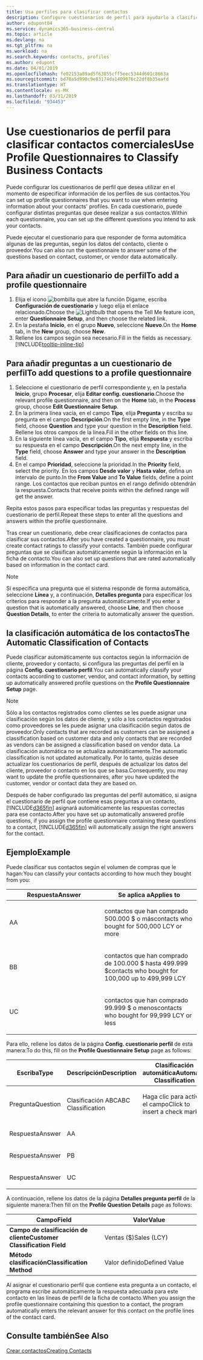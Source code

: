 ```yaml
---
title: Usa perfiles para clasificar contactos
description: Configure cuestionarios de perfil para ayudarlo a clasificar sus contactos comerciales
author: edupont04
ms.service: dynamics365-business-central
ms.topic: article
ms.devlang: na
ms.tgt_pltfrm: na
ms.workload: na
ms.search.keywords: contacts, profiles
ms.author: edupont
ms.date: 04/01/2019
ms.openlocfilehash: fe02153a89ad5f63855cff5eec5344d601c8663a
ms.sourcegitcommit: bd78a5d990c9e83174da1409076c22df8b35eafd
ms.translationtype: HT
ms.contentlocale: es-MX
ms.lasthandoff: 03/31/2019
ms.locfileid: "934453"
---
```

# <a name="use-profile-questionnaires-to-classify-business-contacts"></a><span data-ttu-id="30937-103">Use cuestionarios de perfil para clasificar contactos comerciales</span><span class="sxs-lookup"><span data-stu-id="30937-103">Use Profile Questionnaires to Classify Business Contacts</span></span>
<span data-ttu-id="30937-104">Puede configurar los cuestionarios de perfil que desea utilizar en el momento de especificar información de los perfiles de sus contactos.</span><span class="sxs-lookup"><span data-stu-id="30937-104">You can set up profile questionnaires that you want to use when entering information about your contacts' profiles.</span></span> <span data-ttu-id="30937-105">En cada cuestionario, puede configurar distintas preguntas que desee realizar a sus contactos.</span><span class="sxs-lookup"><span data-stu-id="30937-105">Within each questionnaire, you can set up the different questions you intend to ask your contacts.</span></span>  

<span data-ttu-id="30937-106">Puede ejecutar el cuestionario para que responder de forma automática algunas de las preguntas, según los datos del contacto, cliente o proveedor.</span><span class="sxs-lookup"><span data-stu-id="30937-106">You can also run the questionnaire to answer some of the questions based on contact, customer, or vendor data automatically.</span></span>  

## <a name="to-add-a-profile-questionnaire"></a><span data-ttu-id="30937-107">Para añadir un cuestionario de perfil</span><span class="sxs-lookup"><span data-stu-id="30937-107">To add a profile questionnaire</span></span>
1.  <span data-ttu-id="30937-108">Elija el icono ![bombilla que abre la función Dígame](media/ui-search/search_small.png "Dígame que desea hacer"), escriba **Configuración de cuestionario** y luego elija el enlace relacionado.</span><span class="sxs-lookup"><span data-stu-id="30937-108">Choose the ![Lightbulb that opens the Tell Me feature](media/ui-search/search_small.png "Tell me what you want to do") icon, enter **Questionnaire Setup**, and then choose the related link.</span></span>  
2.  <span data-ttu-id="30937-109">En la pestaña **Inicio**, en el grupo **Nuevo**, seleccione **Nuevo**.</span><span class="sxs-lookup"><span data-stu-id="30937-109">On the **Home** tab, in the **New** group, choose **New**.</span></span>  
3.  <span data-ttu-id="30937-110">Rellene los campos según sea necesario.</span><span class="sxs-lookup"><span data-stu-id="30937-110">Fill in the fields as necessary.</span></span> [!INCLUDE[tooltip-inline-tip](includes/tooltip-inline-tip_md.md)]  

## <a name="to-add-questions-to-a-profile-questionnaire"></a><span data-ttu-id="30937-111">Para añadir preguntas a un cuestionario de perfil</span><span class="sxs-lookup"><span data-stu-id="30937-111">To add questions to a profile questionnaire</span></span>
1.  <span data-ttu-id="30937-112">Seleccione el cuestionario de perfil correspondiente y, en la pestaña **Inicio**, grupo **Procesar**, elija **Editar config. cuestionario**.</span><span class="sxs-lookup"><span data-stu-id="30937-112">Choose the relevant profile questionnaire, and then on the **Home** tab, in the **Process** group, choose **Edit Questionnaire Setup**.</span></span>  
2.  <span data-ttu-id="30937-113">En la primera línea vacía, en el campo **Tipo**, elija **Pregunta** y escriba su pregunta en el campo **Descripción**.</span><span class="sxs-lookup"><span data-stu-id="30937-113">On the first empty line, in the **Type** field, choose **Question** and type your question in the **Description** field.</span></span> <span data-ttu-id="30937-114">Rellene los otros campos de la línea.</span><span class="sxs-lookup"><span data-stu-id="30937-114">Fill in the other fields on this line.</span></span>  
3.  <span data-ttu-id="30937-115">En la siguiente línea vacía, en el campo **Tipo**, elija **Respuesta** y escriba su respuesta en el campo **Descripción**.</span><span class="sxs-lookup"><span data-stu-id="30937-115">On the next empty line, in the **Type** field, choose **Answer** and type your answer in the **Description** field.</span></span>  
4.  <span data-ttu-id="30937-116">En el campo **Prioridad**, seleccione la prioridad.</span><span class="sxs-lookup"><span data-stu-id="30937-116">In the **Priority** field, select the priority.</span></span> <span data-ttu-id="30937-117">En los campos **Desde valor** y **Hasta valor**, defina un intervalo de punto.</span><span class="sxs-lookup"><span data-stu-id="30937-117">In the **From Value** and **To Value** fields, define a point range.</span></span> <span data-ttu-id="30937-118">Los contactos que reciban puntos en el rango definido obtendrán la respuesta.</span><span class="sxs-lookup"><span data-stu-id="30937-118">Contacts that receive points within the defined range will get the answer.</span></span>  

<span data-ttu-id="30937-119">Repita estos pasos para especificar todas las preguntas y respuestas del cuestionario de perfil.</span><span class="sxs-lookup"><span data-stu-id="30937-119">Repeat these steps to enter all the questions and answers within the profile questionnaire.</span></span>

<span data-ttu-id="30937-120">Tras crear un cuestionario, debe crear clasificaciones de contactos para clasificar sus contactos.</span><span class="sxs-lookup"><span data-stu-id="30937-120">After you have created a questionnaire, you must create contact ratings to classify your contacts.</span></span> <span data-ttu-id="30937-121">También puede configurar preguntas que se clasifican automáticamente según la información en la ficha de contacto.</span><span class="sxs-lookup"><span data-stu-id="30937-121">You can also set up questions that are rated automatically based on information in the contact card.</span></span>  

> [!NOTE]
> <span data-ttu-id="30937-122">Si especifica una pregunta que el sistema responde de forma automática, seleccione <STRONG>Línea</STRONG> y, a continuación, <STRONG>Detalles pregunta</STRONG> para especificar los criterios para responder a la pregunta automáticamente.</span><span class="sxs-lookup"><span data-stu-id="30937-122">If you enter a question that is automatically answered, choose <STRONG>Line</STRONG>, and then choose <STRONG>Question Details</STRONG>, to enter the criteria to automatically answer the question.</span></span>

## <a name="the-automatic-classification-of-contacts"></a><span data-ttu-id="30937-123">la clasificación automática de los contactos</span><span class="sxs-lookup"><span data-stu-id="30937-123">The Automatic Classification of Contacts</span></span>
<span data-ttu-id="30937-124">Puede clasificar automáticamente sus contactos según la información de cliente, proveedor y contacto, si configura las preguntas del perfil en la página **Config. cuestionario perfil**.</span><span class="sxs-lookup"><span data-stu-id="30937-124">You can automatically classify your contacts according to customer, vendor, and contact information, by setting up automatically answered profile questions on the **Profile Questionnaire Setup** page.</span></span>  

> [!NOTE]
> <span data-ttu-id="30937-125">Sólo a los contactos registrados como clientes se les puede asignar una clasificación según los datos de cliente, y sólo a los contactos registrados como proveedores se les puede asignar una clasificación según datos de proveedor.</span><span class="sxs-lookup"><span data-stu-id="30937-125">Only contacts that are recorded as customers can be assigned a classification based on customer data and only contacts that are recorded as vendors can be assigned a classification based on vendor data.</span></span> <span data-ttu-id="30937-126">La clasificación automática no se actualiza automáticamente.</span><span class="sxs-lookup"><span data-stu-id="30937-126">The automatic classification is not updated automatically.</span></span> <span data-ttu-id="30937-127">Por lo tanto, quizás desee actualizar los cuestionarios de perfil, después de actualizar los datos del cliente, proveedor o contacto en los que se basa.</span><span class="sxs-lookup"><span data-stu-id="30937-127">Consequently, you may want to update the profile questionnaires, after you have updated the customer, vendor or contact data they are based on.</span></span>  

<span data-ttu-id="30937-128">Después de haber configurado las preguntas del perfil automático, si asigna el cuestionario de perfil que contiene esas preguntas a un contacto, [!INCLUDE[d365fin](includes/d365fin_md.md)] asignará automáticamente las respuestas correctas para ese contacto.</span><span class="sxs-lookup"><span data-stu-id="30937-128">After you have set up automatically answered profile questions, if you assign the profile questionnaire containing these questions to a contact, [!INCLUDE[d365fin](includes/d365fin_md.md)] will automatically assign the right answers for the contact.</span></span>  

## <a name="example"></a><span data-ttu-id="30937-129">Ejemplo</span><span class="sxs-lookup"><span data-stu-id="30937-129">Example</span></span>
<span data-ttu-id="30937-130">Puede clasificar sus contactos según el volumen de compras que le hagan:</span><span class="sxs-lookup"><span data-stu-id="30937-130">You can classify your contacts according to how much they bought from you:</span></span>

<table>
<colgroup>
<col style="width: 50%" />
<col style="width: 50%" />
</colgroup>
<thead>
<tr class="header">
<th><span data-ttu-id="30937-131"><strong>Respuesta</strong></span><span class="sxs-lookup"><span data-stu-id="30937-131"><strong>Answer</strong></span></span></th>
<th><span data-ttu-id="30937-132"><strong>Se aplica a</strong></span><span class="sxs-lookup"><span data-stu-id="30937-132"><strong>Applies to</strong></span></span></th>
</tr>
</thead>
<tbody>
<tr class="odd">
<td><p><span data-ttu-id="30937-133">A</span><span class="sxs-lookup"><span data-stu-id="30937-133">A</span></span></p></td>
<td><p><span data-ttu-id="30937-134">contactos que han comprado 500.000 $ o más</span><span class="sxs-lookup"><span data-stu-id="30937-134">contacts who bought for 500,000 LCY or more</span></span></p></td>
</tr>
<tr class="even">
<td><p><span data-ttu-id="30937-135">B</span><span class="sxs-lookup"><span data-stu-id="30937-135">B</span></span></p></td>
<td><p><span data-ttu-id="30937-136">contactos que han comprado de 100.000 $ hasta 499.999 $</span><span class="sxs-lookup"><span data-stu-id="30937-136">contacts who bought for 100,000 up to 499,999 LCY</span></span></p></td>
</tr>
<tr class="odd">
<td><p><span data-ttu-id="30937-137">U</span><span class="sxs-lookup"><span data-stu-id="30937-137">C</span></span></p></td>
<td><p><span data-ttu-id="30937-138">contactos que han comprado 99.999 $ o menos</span><span class="sxs-lookup"><span data-stu-id="30937-138">contacts who bought for 99,999 LCY or less</span></span></p></td>
</tr>
</tbody>
</table>

<span data-ttu-id="30937-139">Para ello, rellene los datos de la página **Config. cuestionario perfil** de esta manera:</span><span class="sxs-lookup"><span data-stu-id="30937-139">To do this, fill on the **Profile Questionnaire Setup** page as follows:</span></span>


<table>
<colgroup>
<col style="width: 20%" />
<col style="width: 20%" />
<col style="width: 20%" />
<col style="width: 20%" />
<col style="width: 20%" />
</colgroup>
<thead>
<tr class="header">
<th><span data-ttu-id="30937-140"><strong>Escriba</strong></span><span class="sxs-lookup"><span data-stu-id="30937-140"><strong>Type</strong></span></span></th>
<th><span data-ttu-id="30937-141"><strong>Descripción</strong></span><span class="sxs-lookup"><span data-stu-id="30937-141"><strong>Description</strong></span></span></th>
<th><span data-ttu-id="30937-142"><strong>Clasificación automática</strong></span><span class="sxs-lookup"><span data-stu-id="30937-142"><strong>Automatic Classification</strong></span></span></th>
<th><span data-ttu-id="30937-143"><strong>Desde valor</strong></span><span class="sxs-lookup"><span data-stu-id="30937-143"><strong>From Value</strong></span></span></th>
<th><span data-ttu-id="30937-144"><strong>Hasta valor</strong></span><span class="sxs-lookup"><span data-stu-id="30937-144"><strong>To Value</strong></span></span></th>
</tr>
</thead>
<tbody>
<tr class="odd">
<td><p><span data-ttu-id="30937-145">Pregunta</span><span class="sxs-lookup"><span data-stu-id="30937-145">Question</span></span></p></td>
<td><p><span data-ttu-id="30937-146">Clasificación ABC</span><span class="sxs-lookup"><span data-stu-id="30937-146">ABC Classification</span></span></p></td>
<td><p><span data-ttu-id="30937-147">Haga clic para activar el campo</span><span class="sxs-lookup"><span data-stu-id="30937-147">Click to insert a check mark</span></span></p></td>
<td><p> </p></td>
<td><p> </p></td>
</tr>
<tr class="even">
<td><p><span data-ttu-id="30937-148">Respuesta</span><span class="sxs-lookup"><span data-stu-id="30937-148">Answer</span></span></p></td>
<td><p><span data-ttu-id="30937-149">A</span><span class="sxs-lookup"><span data-stu-id="30937-149">A</span></span></p></td>
<td><p> </p></td>
<td><p><span data-ttu-id="30937-150">500.000</span><span class="sxs-lookup"><span data-stu-id="30937-150">500,000</span></span></p></td>
<td><p> </p></td>
</tr>
<tr class="odd">
<td><p><span data-ttu-id="30937-151">Respuesta</span><span class="sxs-lookup"><span data-stu-id="30937-151">Answer</span></span></p></td>
<td><p><span data-ttu-id="30937-152">P</span><span class="sxs-lookup"><span data-stu-id="30937-152">B</span></span></p></td>
<td><p> </p></td>
<td><p><span data-ttu-id="30937-153">100,000</span><span class="sxs-lookup"><span data-stu-id="30937-153">100,000</span></span></p></td>
<td><p><span data-ttu-id="30937-154">499,999</span><span class="sxs-lookup"><span data-stu-id="30937-154">499,999</span></span></p></td>
</tr>
<tr class="even">
<td><p><span data-ttu-id="30937-155">Respuesta</span><span class="sxs-lookup"><span data-stu-id="30937-155">Answer</span></span></p></td>
<td><p><span data-ttu-id="30937-156">U</span><span class="sxs-lookup"><span data-stu-id="30937-156">C</span></span></p></td>
<td><p> </p></td>
<td><p> </p></td>
<td><p><span data-ttu-id="30937-157">99,999</span><span class="sxs-lookup"><span data-stu-id="30937-157">99,999</span></span></p></td>
</tr>
</tbody>
</table>

<span data-ttu-id="30937-158">A continuación, rellene los datos de la página **Detalles pregunta perfil** de la siguiente manera:</span><span class="sxs-lookup"><span data-stu-id="30937-158">Then fill on the **Profile Question Details** page as follows:</span></span>
<table>
<colgroup>
<col style="width: 50%" />
<col style="width: 50%" />
</colgroup>
<thead>
<tr class="header">
<th><span data-ttu-id="30937-159"><strong>Campo</strong></span><span class="sxs-lookup"><span data-stu-id="30937-159"><strong>Field</strong></span></span></th>
<th><span data-ttu-id="30937-160"><strong>Valor</strong></span><span class="sxs-lookup"><span data-stu-id="30937-160"><strong>Value</strong></span></span></th>
</tr>
</thead>
<tbody>
<tr>
<td><span data-ttu-id="30937-161"><strong>Campo de clasificación de cliente</strong></span><span class="sxs-lookup"><span data-stu-id="30937-161"><strong>Customer Classification Field</strong></span></span></td>
<td><span data-ttu-id="30937-162"><emphasis>Ventas ($)</emphasis></span><span class="sxs-lookup"><span data-stu-id="30937-162"><emphasis>Sales (LCY)</emphasis></span></span></td>
</tr>
<tr>
<td><span data-ttu-id="30937-163"><strong>Método clasificación</strong></span><span class="sxs-lookup"><span data-stu-id="30937-163"><strong>Classification Method</strong></span></span></td>
<td><span data-ttu-id="30937-164"><emphasis>Valor definido</emphasis></span><span class="sxs-lookup"><span data-stu-id="30937-164"><emphasis>Defined Value</emphasis></span></span></td>
</tr>
</tbody>
</table>

<span data-ttu-id="30937-165">Al asignar el cuestionario perfil que contiene esta pregunta a un contacto, el programa escribe automáticamente la respuesta adecuada para este contacto en las líneas de perfil de la ficha de contacto.</span><span class="sxs-lookup"><span data-stu-id="30937-165">When you assign the profile questionnaire containing this question to a contact, the program automatically enters the relevant answer for this contact on the profile lines of the contact card.</span></span>

## <a name="see-also"></a><span data-ttu-id="30937-166">Consulte también</span><span class="sxs-lookup"><span data-stu-id="30937-166">See Also</span></span>
[<span data-ttu-id="30937-167">Crear contactos</span><span class="sxs-lookup"><span data-stu-id="30937-167">Creating Contacts</span></span>](marketing-create-contact-companies.md)  
